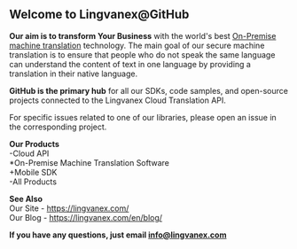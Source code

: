 ## Welcome to Lingvanex@GitHub

**Our aim is to transform Your Business** with the world's best [On-Premise machine translation](https://lingvanex.com/) technology. The main goal of our secure machine translation is to ensure that people who do not speak the same language can understand the content of text in one language by providing a translation in their native language.

**GitHub is the primary hub** for all our SDKs, code samples, and open-source projects connected to the Lingvanex Cloud Translation API.

For specific issues related to one of our libraries, please open an issue in the corresponding project.

**Our Products**  
-Cloud API  
*On-Premise Machine Translation Software  
+Mobile SDK  
-All Products

**See Also**  
Our Site -  https://lingvanex.com/  
Our Blog - https://lingvanex.com/en/blog/ 

**If you have any questions, just email info@lingvanex.com**
